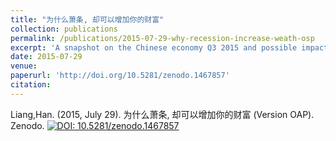 ```yaml
---
title: "为什么萧条, 却可以增加你的财富"
collection: publications
permalink: /publications/2015-07-29-why-recession-increase-weath-osp
excerpt: 'A snapshot on the Chinese economy Q3 2015 and possible impact onwards'
date: 2015-07-29
venue: 
paperurl: 'http://doi.org/10.5281/zenodo.1467857'
citation:
---
```



Liang,Han. (2015, July 29). 为什么萧条, 却可以增加你的财富 (Version OAP). Zenodo. 
[![DOI: 10.5281/zenodo.1467857](https://zenodo.org/badge/doi/10.5281/zenodo.1467857.svg)](https://doi.org/10.5281/zenodo.1467857)

<!-- 
Recommended citation: Your Name, You. (2009). "Paper Title Number 1." <i>Journal 1</i>. 1(1).
--> 